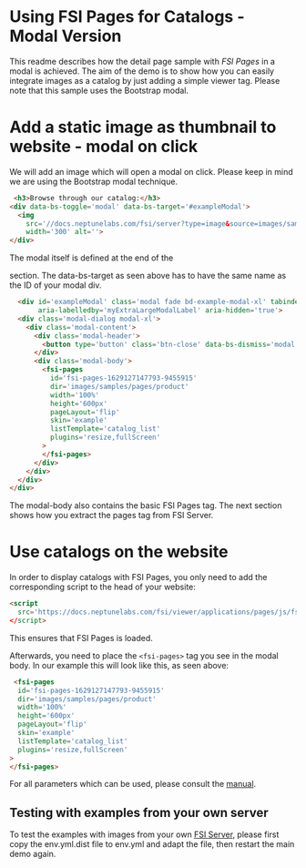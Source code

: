 # Using FSI Pages for Catalogs - Modal Version

This readme describes how the detail page sample with *FSI Pages* in a modal is achieved.
The aim of the demo is to show how you can easily integrate images as a catalog by just adding
a simple viewer tag.
Please note that this sample uses the Bootstrap modal.

# Add a static image as thumbnail to website - modal on click

We will add an image which will open a modal on click. Please keep in mind we are using the Bootstrap modal technique.

```html
 <h3>Browse through our catalog:</h3>
<div data-bs-toggle='modal' data-bs-target='#exampleModal'>
  <img
    src='//docs.neptunelabs.com/fsi/server?type=image&source=images/samples/pages/pages-thumb.jpg&width=300'
    width='300' alt=''>
</div>
```

The modal itself is defined at the end of the <main> section.
The data-bs-target as seen above has to have the same name as the ID of your modal div.


```html
  <div id='exampleModal' class='modal fade bd-example-modal-xl' tabindex='-1' role='dialog'
       aria-labelledby='myExtraLargeModalLabel' aria-hidden='true'>
  <div class='modal-dialog modal-xl'>
    <div class='modal-content'>
      <div class='modal-header'>
        <button type='button' class='btn-close' data-bs-dismiss='modal' aria-label='Close'></button>
      </div>
      <div class='modal-body'>
        <fsi-pages
          id='fsi-pages-1629127147793-9455915'
          dir='images/samples/pages/product'
          width='100%'
          height='600px'
          pageLayout='flip'
          skin='example'
          listTemplate='catalog_list'
          plugins='resize,fullScreen'
        >
        </fsi-pages>
      </div>
    </div>
  </div>
</div>
```
The modal-body also contains the basic FSI Pages tag.
The next section shows how you extract the pages tag from FSI Server.

# Use catalogs on the website

In order to display catalogs with FSI Pages, you only need to add the corresponding script
to the head of your website:

```html
<script
  src='https://docs.neptunelabs.com/fsi/viewer/applications/pages/js/fsipages.js'
</script>
```
This ensures that FSI Pages is loaded.

Afterwards, you need to place the `<fsi-pages>` tag you see in the modal body.
In our example this will look like this, as seen above:

```html
 <fsi-pages
  id='fsi-pages-1629127147793-9455915'
  dir='images/samples/pages/product'
  width='100%'
  height='600px'
  pageLayout='flip'
  skin='example'
  listTemplate='catalog_list'
  plugins='resize,fullScreen'
>
</fsi-pages>
```

For all parameters which can be used, please consult the [manual](https://docs.neptunelabs.com/fsi-viewer/latest/fsi-pages).

## Testing with examples from your own server

To test the examples with images from your own [FSI Server](https://www.neptunelabs.com/fsi-server/), please first copy the env.yml.dist file to env.yml and adapt the file, then restart the main demo again.
